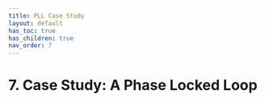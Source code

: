 ```yaml
---
title: PLL Case Study
layout: default
has_toc: true
has_children: true
nav_order: 7
---
```


# 7. Case Study: A Phase Locked Loop